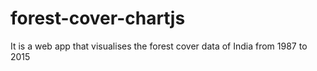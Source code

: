 # forest-cover-chartjs
It is a web app that visualises the forest cover data of India from 1987 to 2015
